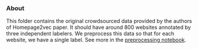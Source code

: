 ### About
This folder contains the original crowdsourced data provided by the authors of Homepage2vec paper. It should have around 800 websites annotated by three independent labelers. We preprocess this data so that for each website, we have a single label. See more in the [preprocessing notebook](../../notebooks/preprocessing.ipynb).